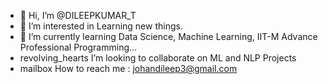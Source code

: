 - 👋 Hi, I’m @DILEEPKUMAR_T
- 👀 I’m interested in Learning new things.
- 🌱 I’m currently learning Data Science, Machine Learning, IIT-M Advance Professional Programming...
- revolving_hearts I’m looking to collaborate on ML and NLP Projects
- mailbox How to reach me : johandileep3@gmail.com
